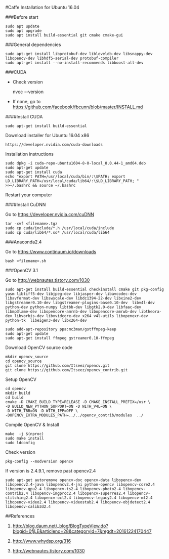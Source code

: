 #Caffe Installation for Ubuntu 16.04

###Before start

    sudo apt update
    sudo apt upgrade
    sudo apt install build-essential git cmake cmake-gui

###General dependencies

    sudo apt-get install libprotobuf-dev libleveldb-dev libsnappy-dev libopencv-dev libhdf5-serial-dev protobuf-compiler
    sudo apt-get install --no-install-recommends libboost-all-dev

###CUDA

- Check version

    nvcc --version

- If none, go to https://github.com/facebook/fbcunn/blob/master/INSTALL.md

####Install CUDA

    sudo apt-get install build-essential

Download installer for Ubuntu 16.04 x86

    https://developer.nvidia.com/cuda-downloads

Installation instructions

    sudo dpkg -i cuda-repo-ubuntu1604-8-0-local_8.0.44-1_amd64.deb
    sudo apt-get update
    sudo apt-get install cuda
    echo "export PATH=/usr/local/cuda/bin/:\$PATH; export LD_LIBRARY_PATH=/usr/local/cuda/lib64/:\$LD_LIBRARY_PATH; " >>~/.bashrc && source ~/.bashrc

Restart your computer

####Install CuDNN

Go to https://developer.nvidia.com/cuDNN

    tar -xvf <filename>.tgz
    sudo cp cuda/include/*.h /usr/local/cuda/include
    sudo cp cuda/lib64/*.so* /usr/local/cuda/lib64

###Anaconda2.4

Go to https://www.continuum.io/downloads
    
    bash <filename>.sh

###OpenCV 3.1

Go to http://webnautes.tistory.com/1030

    sudo apt-get install build-essential checkinstall cmake git pkg-config yasm libtiff5-dev libjpeg-dev libjasper-dev libavcodec-dev libavformat-dev libswscale-dev libdc1394-22-dev libxine2-dev libgstreamer0.10-dev libgstreamer-plugins-base0.10-dev  libv4l-dev python-dev python-numpy libtbb-dev libgtk2.0-dev libfaac-dev libmp3lame-dev libopencore-amrnb-dev libopencore-amrwb-dev libtheora-dev libvorbis-dev libxvidcore-dev x264 v4l-utils libopenexr-dev python-tk  libeigen3-dev libx264-dev

    sudo add-apt-repository ppa:mc3man/gstffmpeg-keep
    sudo apt-get update
    sudo apt-get install ffmpeg gstreamer0.10-ffmpeg

Download OpenCV source code

    mkdir opencv_source
    cd opencv_source
    git clone https://github.com/Itseez/opencv.git
    git clone https://github.com/Itseez/opencv_contrib.git

Setup OpenCV

    cd opencv
    mkdir build
    cd build
    cmake -D CMAKE_BUILD_TYPE=RELEASE -D CMAKE_INSTALL_PREFIX=/usr \
    -D BUILD_NEW_PYTHON_SUPPORT=ON -D WITH_V4L=ON \
    -D WITH_TBB=ON -D WITH_IPP=OFF \
    -DOPENCV_EXTRA_MODULES_PATH=../../opencv_contrib/modules  ../ 

Compile OpenCV & Install

    make  -j $(nproc)
    sudo make install
    sudo ldconfig

Check version

    pkg-config --modversion opencv

If version is 2.4.9.1, remove past opencv2.4

    sudo apt-get autoremove opencv-doc opencv-data libopencv-dev libopencv2.4-java libopencv2.4-jni python-opencv libopencv-core2.4 libopencv-gpu2.4 libopencv-ts2.4 libopencv-photo2.4 libopencv-contrib2.4 libopencv-imgproc2.4 libopencv-superres2.4 libopencv-stitching2.4 libopencv-ocl2.4 libopencv-legacy2.4 libopencv-ml2.4 libopencv-video2.4 libopencv-videostab2.4 libopencv-objdetect2.4 libopencv-calib3d2.4


##References

1. http://blog.daum.net/_blog/BlogTypeView.do?blogid=0fjLE&articleno=28&categoryId=7&regdt=20161224170447

2. http://www.whydsp.org/316

3. http://webnautes.tistory.com/1030
